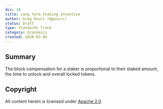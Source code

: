 ```yaml
---
dcs: 10
title: Long Term Staking Incentive
author: Greg Osuri (@gosuri)
status: Draft
type: Standards Track
category: Economics
created: 2020-03-09
---
```


## Summary

The block compensation for a staker is proportional to their staked amount, the time to unlock and overall locked tokens.

## Copyright

All content herein is licensed under [Apache 2.0](https://www.apache.org/licenses/LICENSE-2.0).

[Bootstrapping the Free Market By Borrowing From Future]: https://blog.akash.network/2019/10/07/bootstrapping-a-free-market-by-borrowing-from-the-future/
[AKT Economics]: https://akash.network/econ-paper/
